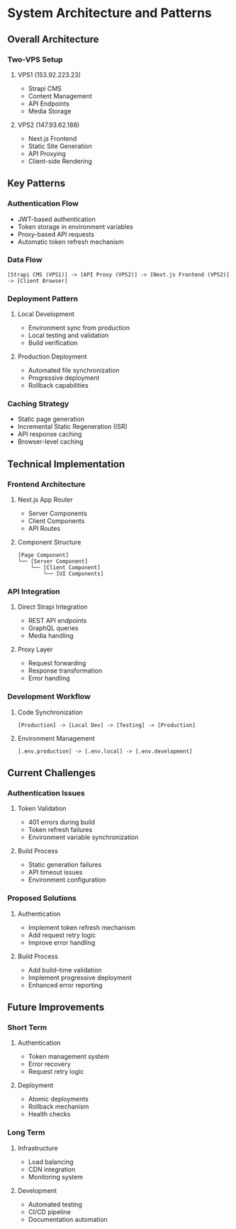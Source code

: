 # System Architecture and Patterns

## Overall Architecture

### Two-VPS Setup
1. VPS1 (153.92.223.23)
   - Strapi CMS
   - Content Management
   - API Endpoints
   - Media Storage

2. VPS2 (147.93.62.188)
   - Next.js Frontend
   - Static Site Generation
   - API Proxying
   - Client-side Rendering

## Key Patterns

### Authentication Flow
- JWT-based authentication
- Token storage in environment variables
- Proxy-based API requests
- Automatic token refresh mechanism

### Data Flow
```
[Strapi CMS (VPS1)] -> [API Proxy (VPS2)] -> [Next.js Frontend (VPS2)] -> [Client Browser]
```

### Deployment Pattern
1. Local Development
   - Environment sync from production
   - Local testing and validation
   - Build verification

2. Production Deployment
   - Automated file synchronization
   - Progressive deployment
   - Rollback capabilities

### Caching Strategy
- Static page generation
- Incremental Static Regeneration (ISR)
- API response caching
- Browser-level caching

## Technical Implementation

### Frontend Architecture
1. Next.js App Router
   - Server Components
   - Client Components
   - API Routes

2. Component Structure
   ```
   [Page Component]
   └── [Server Component]
       └── [Client Component]
           └── [UI Components]
   ```

### API Integration
1. Direct Strapi Integration
   - REST API endpoints
   - GraphQL queries
   - Media handling

2. Proxy Layer
   - Request forwarding
   - Response transformation
   - Error handling

### Development Workflow
1. Code Synchronization
   ```
   [Production] -> [Local Dev] -> [Testing] -> [Production]
   ```

2. Environment Management
   ```
   [.env.production] -> [.env.local] -> [.env.development]
   ```

## Current Challenges

### Authentication Issues
1. Token Validation
   - 401 errors during build
   - Token refresh failures
   - Environment variable synchronization

2. Build Process
   - Static generation failures
   - API timeout issues
   - Environment configuration

### Proposed Solutions
1. Authentication
   - Implement token refresh mechanism
   - Add request retry logic
   - Improve error handling

2. Build Process
   - Add build-time validation
   - Implement progressive deployment
   - Enhanced error reporting

## Future Improvements

### Short Term
1. Authentication
   - Token management system
   - Error recovery
   - Request retry logic

2. Deployment
   - Atomic deployments
   - Rollback mechanism
   - Health checks

### Long Term
1. Infrastructure
   - Load balancing
   - CDN integration
   - Monitoring system

2. Development
   - Automated testing
   - CI/CD pipeline
   - Documentation automation